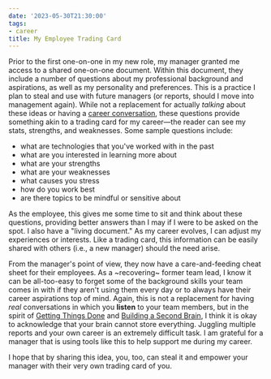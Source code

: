 ```yaml
---
date: '2023-05-30T21:30:00'
tags:
- career
title: My Employee Trading Card
---
```


Prior to the first one-on-one in my new role, my manager granted me access to a shared one-on-one document. Within this document, they include a number of questions about my professional background and aspirations, as well as my personality and preferences. This is a practice I plan to steal and use with future managers (or reports, should I move into management again).
While not a replacement for actually _talking_ about these ideas or having a [career conversation](https://www.radicalcandor.com/problem-career-conversations/), these questions provide something akin to a trading card for my career—the reader can see my stats, strengths, and weaknesses. Some sample questions include:

- what are technologies that you've worked with in the past
- what are you interested in learning more about
- what are your strengths
- what are your weaknesses
- what causes you stress
- how do you work best
- are there topics to be mindful or sensitive about

As the employee, this gives me some time to sit and think about these questions, providing better answers than I may if I were to be asked on the spot. I also have a "living document." As my career evolves, I can adjust my experiences or interests. Like a trading card, this information can be easily shared with others (i.e., a new manager) should the need arise.

From the manager's point of view, they now have a care-and-feeding cheat sheet for their employees. As a ~recovering~ former team lead, I know it can be all-too-easy to forget some of the background skills your team comes in with if they aren't using them every day or to always have their career aspirations top of mind. Again, this is not a replacement for having _real_ conversations in which you **listen** to your team members, but in the spirit of [Getting Things Done](https://earnworthy.com/david-allen-quote/) and [Building a Second Brain](https://www.buildingasecondbrain.com/), I think it is okay to acknowledge that your brain cannot store everything. Juggling multiple reports and your own career is an extremely difficult task. I am grateful for a manager that is using tools like this to help support me during my career.

I hope that by sharing this idea, you, too, can steal it and empower your manager with their very own trading card of you.
